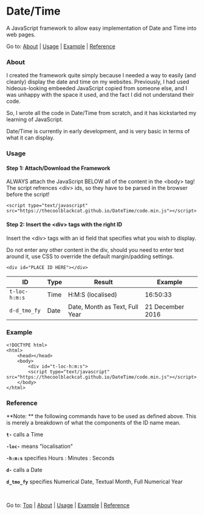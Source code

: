 # Date/Time
A JavaScript framework to allow easy implementation of Date and Time into web pages.

Go to: [About](#about) | [Usage](#usage) | [Example](#example) | [Reference](#reference)

### About
I created the framework quite simply because I needed a way to easily (and cleanly) display the date and time on my websites. Previously, I had used hideous-looking embeeded JavaScript copied from someone else, and I was unhappy with the space it used, and the fact I did not understand their code.

So, I wrote all the code in Date/Time from scratch, and it has kickstarted my learning of JavaScript.

Date/Time is currently in early development, and is very basic in terms of what it can display.

### Usage
#### Step 1: Attach/Download the Framework

ALWAYS attach the JavaScript BELOW all of the content in the &lt;body&gt; tag!
The script refrences &lt;div&gt; ids, so they have to be parsed in the browser before the script!

	<script type="text/javascript" src="https://thecoolblackcat.github.io/DateTime/code.min.js"></script>

#### Step 2: Insert the &lt;div&gt; tags with the right ID

Insert the &lt;div&gt; tags with an id field that specifies what you wish to display.

Do not enter any other content in the div, should you need to enter text around it, use CSS to override the default margin/padding settings.

	<div id="PLACE ID HERE"></div>

ID|Type|Result|Example
---|---|---|---
`t-loc-h:m:s`|Time|H:M:S (localised)|16:50:33
`d-d_tmo_fy`|Date|Date, Month as Text, Full Year|21 December 2016

### Example

	<!DOCTYPE html>
	<html>
		<head></head>
		<body>
			<div id="t-loc-h:m:s">
			<script type="text/javascript" src="https://thecoolblackcat.github.io/DateTime/code.min.js"></script>
		</body>
	</html>

### Reference
**Note: ** the following commands have to be used as defined above.
This is merely a breakdown of what the components of the ID name mean.

**`t-`** calls a Time

**`-loc-`** means "localisation"

**`-h:m:s`** specifies Hours : Minutes : Seconds

**`d-`**  calls a Date

**`d_tmo_fy`** specifies Numerical Date, Textual Month, Full Numerical Year

&nbsp;

Go to: [Top](#) | [About](#about) | [Usage](#usage) | [Example](#example) | [Reference](#reference)
